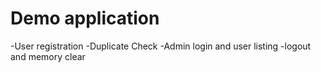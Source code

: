 # Demo application 

-User registration
-Duplicate Check
-Admin login and user listing
-logout and memory clear


